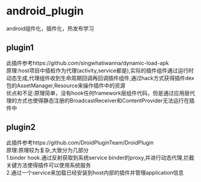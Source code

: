 # android_plugin
android组件化，插件化，热发布学习

## plugin1
此插件参考https://github.com/singwhatiwanna/dynamic-load-apk  
原理:host项目中插桩作为代理(activity,service都是),实际的插件组件通过运行时动态生成,代理组件收到生命周期回调再回调插件组件,通过hack方式获得插件dex包的AssetManager,Resource来操作插件中的资源  
优点和不足:原理简单，没有hook任何framework层组件代码，但是通过应用层代理的方式也使得静态注册的BroadcastReceiver和ContentProvider无法运行在插件中

## plugin2  
此插件参考https://github.com/DroidPluginTeam/DroidPlugin  
原理:原理较为复杂,大致分为几部分  
1.binder hook.通过反射获取到系统service binder的proxy,并进行动态代理,拦截关键方法使得插件可以使用系统服务  
2.通过一个service来加载已经安装到host内部的插件并管理application信息
